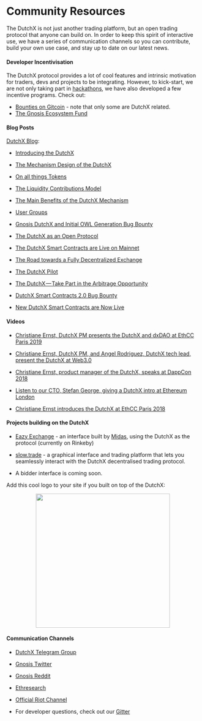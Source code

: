# Community Resources

The DutchX is not just another trading platform, but an open trading protocol that anyone can build on. In order to keep this spirit of interactive use, we have a series of communication channels so you can contribute, build your own use case, and stay up to date on our latest news.

#### Developer Incentivisation

The DutchX protocol provides a lot of cool features and intrinsic motivation for traders, devs and projects to be integrating. However, to kick-start, we are not only taking part in [hackathons](https://dutchx.readthedocs.io/en/latest/hackathons.html), we have also developed a few incentive programs. Check out:
- [Bounties on Gitcoin](https://gitcoin.co/profile/GnosisEcosystemFund) - note that only some are DutchX related.
- [The Gnosis Ecosystem Fund](https://github.com/gnosis/Gnosis-Ecosystem-Fund)

#### Blog Posts

[DutchX Blog](https://blog.gnosis.pm/tagged/dutchx):

-   [Introducing the DutchX](https://blog.gnosis.pm/introducing-the-gnosis-dutch-exchange-53bd3d51f9b2)

-   [The Mechanism Design of the DutchX](https://blog.gnosis.pm/the-mechanism-design-of-the-gnosis-dutch-exchange-4299a045d523)

-   [On all things Tokens](https://blog.gnosis.pm/on-all-things-tokens-1fd977184649)

-   [The Liquidity Contributions Model](https://blog.gnosis.pm/the-fee-model-7419285bf03f)

-   [The Main Benefits of the DutchX Mechanism](https://blog.gnosis.pm/the-main-benefits-of-the-dutchx-mechanism-6fc2ef6ee8b4)

-   [User Groups](https://blog.gnosis.pm/user-groups-7ebe1f28d63a)

-   [Gnosis DutchX and Initial OWL Generation Bug Bounty](https://blog.gnosis.pm/gnosis-dutchx-and-initial-owl-generation-bug-bounty-71ba53dfd2db)

-   [The DutchX as an Open Protocol](https://blog.gnosis.pm/the-dutchx-as-an-open-protocol-24a65c1ae94c)

-   [The DutchX Smart Contracts are Live on Mainnet](https://blog.gnosis.pm/the-dutchx-smart-contracts-are-live-on-the-mainnet-af1446eef199)

-   [The Road towards a Fully Decentralized Exchange](https://blog.gnosis.pm/the-dutchx-smart-contracts-are-live-on-the-mainnet-af1446eef199)

-   [The DutchX Pilot](https://blog.gnosis.pm/the-dutchx-pilot-d8f3e2007ae4)

-   [The DutchX — Take Part in the Arbitrage Opportunity](https://blog.gnosis.pm/the-dutchx-take-part-in-the-arbitrage-opportunity-eeacc20ef6f)

-   [DutchX Smart Contracts 2.0 Bug Bounty](https://blog.gnosis.pm/dutchx-smart-contracts-2-0-bug-bounty-861ad756de52)

-   [New DutchX Smart Contracts are Now Live](https://blog.gnosis.pm/new-dutchx-smart-contracts-are-now-live-665d83f31930)


#### Videos

-   [Christiane Ernst, DutchX PM presents the DutchX and dxDAO at EthCC Paris 2019](https://www.youtube.com/watch?v=JduIYf3s9Mc&t=1218s)

-   [Christiane Ernst, DutchX PM, and Angel Rodriguez, DutchX tech lead, present the DutchX at Web3.0](https://www.youtube.com/watch?v=tnERUmnyNzk)

-   [Christiane Ernst, product manager of the DutchX, speaks at DappCon 2018](https://www.youtube.com/watch?v=HrFbN3shoz0&list=PLgPxQehVVkoS6cjI6MU5mmzG82CuiDIQC)

-   [Listen to our CTO, Stefan George, giving a DutchX intro at Ethereum London](https://www.youtube.com/watch?v=1j70C7sbCNY)

-   [Christiane Ernst introduces the DutchX at EthCC Paris 2018](https://www.youtube.com/watch?v=7rJ8VwHEOSo)


#### Projects building on the DutchX

-   [Eazy Exchange](https://eazy.exchange/) - an interface built by [Midas](https://midas.social/), using the DutchX as the protocol (currently on Rinkeby)

-   [slow.trade](https://slow.trade) - a graphical interface and trading platform that lets you seamlessly interact with the DutchX decentralised trading protocol.

- A bidder interface is coming soon.

Add this cool logo to your site if you built on top of the DutchX:

<p align="center">
    <img src="https://raw.githubusercontent.com/gnosis/dx-docs/master/source/_static/Positive%20(1).png" width="350" />
    </a>
  </p>


#### Communication Channels

-   [DutchX Telegram Group](https://t.me/joinchat/B7O4-FR2OPPYQvl6RvjkwQ)

-   [Gnosis Twitter](https://twitter.com/gnosisPM)

-   [Gnosis Reddit](https://www.reddit.com/r/gnosisPM/)

-   [Ethresearch](https://ethresear.ch/t/dutchx-fully-decentralized-auction-based-exchange/2443)

-   [Official Riot Channel](https://chat.gnosis.pm/#/room/#dutchx:matrix.gnosis.pm) 

-   For developer questions, check out our [Gitter](https://gitter.im/gnosis/DutchX)
